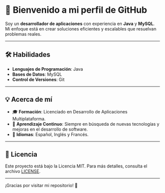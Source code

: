 # 👋 Bienvenido a mi perfil de GitHub

Soy un **desarrollador de aplicaciones** con experiencia en **Java** y **MySQL**. Mi enfoque está en crear soluciones eficientes y escalables que resuelvan problemas reales.

---

## 🛠️ Habilidades

- **Lenguajes de Programación**: Java
- **Bases de Datos**: MySQL
- **Control de Versiones**: Git

---

## 💡 Acerca de mí

- 🎓 **Formación**: Licenciado en Desarrollo de Aplicaciones Multiplataforma.
- 🌱 **Aprendizaje Continuo**: Siempre en búsqueda de nuevas tecnologías y mejoras en el desarrollo de software.
- 💬 **Idiomas**: Español, Inglés y Francés.

---
## 📄 Licencia

Este proyecto está bajo la Licencia MIT. Para más detalles, consulta el archivo [LICENSE](LICENSE).

---

¡Gracias por visitar mi repositorio! 🚀




